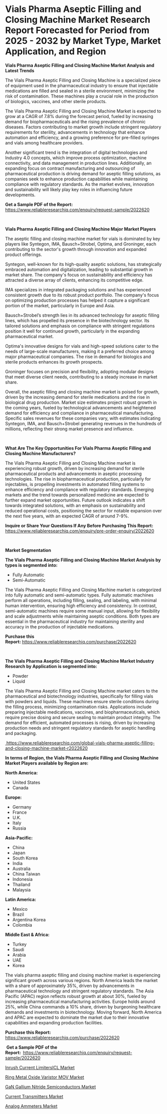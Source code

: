 <p><h1>Vials Pharma Aseptic Filling and Closing Machine Market Research Report Forecasted for Period from 2025 -  2032 by Market Type, Market Application, and Region</h1></p><p><strong>Vials Pharma Aseptic Filling and Closing Machine Market Analysis and Latest Trends</strong></p>
<p><p>The Vials Pharma Aseptic Filling and Closing Machine is a specialized piece of equipment used in the pharmaceutical industry to ensure that injectable medications are filled and sealed in a sterile environment, minimizing the risk of contamination. These machines play a crucial role in the production of biologics, vaccines, and other sterile products.</p><p>The Vials Pharma Aseptic Filling and Closing Machine Market is expected to grow at a CAGR of 7.8% during the forecast period, fueled by increasing demand for biopharmaceuticals and the rising prevalence of chronic diseases. Factors contributing to market growth include stringent regulatory requirements for sterility, advancements in technology that enhance automation and efficiency, and a growing preference for pre-filled syringes and vials among healthcare providers.</p><p>Another significant trend is the integration of digital technologies and Industry 4.0 concepts, which improve process optimization, machine connectivity, and data management in production lines. Additionally, an expanding focus on contract manufacturing and outsourcing of pharmaceutical production is driving demand for aseptic filling solutions, as companies seek to enhance production capabilities while maintaining compliance with regulatory standards. As the market evolves, innovation and sustainability will likely play key roles in influencing future developments.</p></p>
<p><strong>Get a Sample PDF of the Report:&nbsp;</strong> <a href="https://www.reliableresearchiq.com/enquiry/request-sample/2022620?utm_campaign=973&utm_medium=2&utm_source=Github&utm_content=ia&utm_term=29032025&utm_id=vials-pharma-aseptic-filling-and-closing-machine">https://www.reliableresearchiq.com/enquiry/request-sample/2022620</a></p>
<p>&nbsp;</p>
<p><strong>Vials Pharma Aseptic Filling and Closing Machine Major Market Players</strong></p>
<p><p>The aseptic filling and closing machine market for vials is dominated by key players like Syntegon, IMA, Bausch+Strobel, Optima, and Groninger, each contributing to the sector's growth through innovation and expanded product offerings. </p><p>Syntegon, well-known for its high-quality aseptic solutions, has strategically embraced automation and digitalization, leading to substantial growth in market share. The company's focus on sustainability and efficiency has attracted a diverse array of clients, enhancing its competitive edge.</p><p>IMA specializes in integrated packaging solutions and has experienced consistent growth due to its robust product portfolio. The company's focus on optimizing production processes has helped it capture a significant portion of the market, particularly in Europe and Asia.</p><p>Bausch+Strobel’s strength lies in its advanced technology for aseptic filling lines, which has propelled its presence in the biotechnology sector. Its tailored solutions and emphasis on compliance with stringent regulations position it well for continued growth, particularly in the expanding pharmaceutical market.</p><p>Optima's innovative designs for vials and high-speed solutions cater to the needs of large-scale manufacturers, making it a preferred choice among major pharmaceutical companies. The rise in demand for biologics and sterile products enhances its growth prospects.</p><p>Groninger focuses on precision and flexibility, adopting modular designs that meet diverse client needs, contributing to a steady increase in market share. </p><p>Overall, the aseptic filling and closing machine market is poised for growth, driven by the increasing demand for sterile medications and the rise in biological drug production. Market size estimates project robust growth in the coming years, fueled by technological advancements and heightened demand for efficiency and compliance in pharmaceutical manufacturing. Specific sales revenues for these companies vary, with estimates indicating Syntegon, IMA, and Bausch+Strobel generating revenues in the hundreds of millions, reflecting their strong market presence and influence.</p></p>
<p>&nbsp;</p>
<p><strong>What Are The Key Opportunities For Vials Pharma Aseptic Filling and Closing Machine Manufacturers?</strong></p>
<p><p>The Vials Pharma Aseptic Filling and Closing Machine market is experiencing robust growth, driven by increasing demand for sterile pharmaceutical products and advancements in aseptic processing technologies. The rise in biopharmaceutical production, particularly for injectables, is propelling investments in automated filling systems to enhance efficiency and compliance with regulatory standards. Emerging markets and the trend towards personalized medicine are expected to further expand market opportunities. Future outlook indicates a shift towards integrated solutions, with an emphasis on sustainability and reduced operational costs, positioning the sector for notable expansion over the next five years, with an expected CAGR of around 7-9%.</p></p>
<p><strong>Inquire or Share Your Questions If Any Before Purchasing This Report:</strong> <a href="https://www.reliableresearchiq.com/enquiry/pre-order-enquiry/2022620?utm_campaign=973&utm_medium=2&utm_source=Github&utm_content=ia&utm_term=29032025&utm_id=vials-pharma-aseptic-filling-and-closing-machine">https://www.reliableresearchiq.com/enquiry/pre-order-enquiry/2022620</a></p>
<p>&nbsp;</p>
<p><strong>Market Segmentation</strong></p>
<p><strong>The Vials Pharma Aseptic Filling and Closing Machine Market Analysis by types is segmented into:</strong></p>
<p><ul><li>Fully Automatic</li><li>Semi-Automatic</li></ul></p>
<p><p>The Vials Pharma Aseptic Filling and Closing Machine market is categorized into fully automatic and semi-automatic types. Fully automatic machines perform all operations, including filling, sealing, and labeling, with minimal human intervention, ensuring high efficiency and consistency. In contrast, semi-automatic machines require some manual input, allowing for flexibility and scale adjustments while maintaining aseptic conditions. Both types are essential in the pharmaceutical industry for maintaining sterility and accuracy in the production of injectable medications.</p></p>
<p><strong>Purchase this Report:&nbsp;</strong><a href="https://www.reliableresearchiq.com/purchase/2022620?utm_campaign=973&utm_medium=2&utm_source=Github&utm_content=ia&utm_term=29032025&utm_id=vials-pharma-aseptic-filling-and-closing-machine">https://www.reliableresearchiq.com/purchase/2022620</a></p>
<p>&nbsp;</p>
<p><strong>The Vials Pharma Aseptic Filling and Closing Machine Market Industry Research by Application is segmented into:</strong></p>
<p><ul><li>Powder</li><li>Liquid</li></ul></p>
<p><p>The Vials Pharma Aseptic Filling and Closing Machine market caters to the pharmaceutical and biotechnology industries, specifically for filling vials with powders and liquids. These machines ensure sterile conditions during the filling process, minimizing contamination risks. Applications include preparing injectable medications, vaccines, and biopharmaceuticals, which require precise dosing and secure sealing to maintain product integrity. The demand for efficient, automated processes is rising, driven by increasing production needs and stringent regulatory standards for aseptic handling and packaging.</p></p>
<p><a href="https://www.reliableresearchiq.com/global-vials-pharma-aseptic-filling-and-closing-machine-market-r2022620?utm_campaign=973&utm_medium=2&utm_source=Github&utm_content=ia&utm_term=29032025&utm_id=vials-pharma-aseptic-filling-and-closing-machine">&nbsp;https://www.reliableresearchiq.com/global-vials-pharma-aseptic-filling-and-closing-machine-market-r2022620</a></p>
<p><strong>In terms of Region, the Vials Pharma Aseptic Filling and Closing Machine Market Players available by Region are:</strong></p>
<p>
    <p> <strong> North America: </strong>
        <ul>
            <li>United States</li>
            <li>Canada</li>
        </ul>
        </p> 
    <p> <strong> Europe: </strong>
        <ul>
            <li>Germany</li>
            <li>France</li>
            <li>U.K.</li>
            <li>Italy</li>
            <li>Russia</li>
        </ul>
        </p> 
    <p> <strong> Asia-Pacific: </strong>
        <ul>
            <li>China</li>
            <li>Japan</li>
            <li>South Korea</li>
            <li>India</li>
            <li>Australia</li>
            <li>China Taiwan</li>
            <li>Indonesia</li>
            <li>Thailand</li>
            <li>Malaysia</li>
        </ul>
        </p> 
    <p> <strong> Latin America: </strong>
        <ul>
            <li>Mexico</li>
            <li>Brazil</li>
            <li>Argentina Korea</li>
            <li>Colombia</li>
        </ul>
        </p> 
    <p> <strong> Middle East & Africa: </strong>
        <ul>
            <li>Turkey</li>
            <li>Saudi</li>
            <li>Arabia</li>
            <li>UAE</li>
            <li>Korea</li>
        </ul>
    </p>
    </p>
<p><p>The vials pharma aseptic filling and closing machine market is experiencing significant growth across various regions. North America leads the market with a share of approximately 35%, driven by advancements in pharmaceutical technology and stringent regulatory standards. The Asia Pacific (APAC) region reflects robust growth at about 30%, fueled by increasing pharmaceutical manufacturing activities. Europe holds around 25%, while China commands a 10% share, driven by burgeoning healthcare demands and investments in biotechnology. Moving forward, North America and APAC are expected to dominate the market due to their innovative capabilities and expanding production facilities.</p></p>
<p><strong>Purchase this Report: </strong><a href="https://www.reliableresearchiq.com/purchase/2022620?utm_campaign=973&utm_medium=2&utm_source=Github&utm_content=ia&utm_term=29032025&utm_id=vials-pharma-aseptic-filling-and-closing-machine">https://www.reliableresearchiq.com/purchase/2022620</a></p>
<p>&nbsp;<strong>Get a Sample PDF of the Report:&nbsp;&nbsp;</strong><a href="https://www.reliableresearchiq.com/enquiry/request-sample/2022620?utm_campaign=973&utm_medium=2&utm_source=Github&utm_content=ia&utm_term=29032025&utm_id=vials-pharma-aseptic-filling-and-closing-machine">https://www.reliableresearchiq.com/enquiry/request-sample/2022620</a></p>
<p><strong></strong></p>
<p><p><a href="https://github.com/fabinbuddygc/Market-Research-Report-List-1/blob/main/inrush-current-limitersicl-market.md?utm_campaign=973&utm_medium=2&utm_source=Github&utm_content=ia&utm_term=29032025&utm_id=vials-pharma-aseptic-filling-and-closing-machine">Inrush Current LimitersICL Market</a></p><p><a href="https://github.com/hadshpinay/Market-Research-Report-List-1/blob/main/ring-metal-oxide-varistor-mov-market.md?utm_campaign=973&utm_medium=2&utm_source=Github&utm_content=ia&utm_term=29032025&utm_id=vials-pharma-aseptic-filling-and-closing-machine">Ring Metal Oxide Varistor MOV Market</a></p><p><a href="https://github.com/stohllaackdw/Market-Research-Report-List-1/blob/main/gan-gallium-nitride-semiconductors-market.md?utm_campaign=973&utm_medium=2&utm_source=Github&utm_content=ia&utm_term=29032025&utm_id=vials-pharma-aseptic-filling-and-closing-machine">GaN Gallium Nitride Semiconductors Market</a></p><p><a href="https://github.com/ridchycarlas/Market-Research-Report-List-1/blob/main/current-transmitters-market.md?utm_campaign=973&utm_medium=2&utm_source=Github&utm_content=ia&utm_term=29032025&utm_id=vials-pharma-aseptic-filling-and-closing-machine">Current Transmitters Market</a></p><p><a href="https://github.com/catlowdarcys/Market-Research-Report-List-1/blob/main/analog-ammeters-market.md?utm_campaign=973&utm_medium=2&utm_source=Github&utm_content=ia&utm_term=29032025&utm_id=vials-pharma-aseptic-filling-and-closing-machine">Analog Ammeters Market</a></p></p>